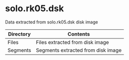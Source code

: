 # solo.rk05.dsk
Data extracted from solo.rk05.dsk disk image

|Directory|Contents                          |       
|---------|----------------------------------|
|Files    |Files extracted from disk image   |
|Segments |Segments extracted from disk image|
